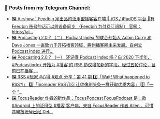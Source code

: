 ### 📰 Posts from my [Telegram Channel](https://t.me/s/aboutrss):
<!-- BLOG-POST-LIST:START -->
- [🖼 Airshow：Feedbin 家出品的泛用型播客客户端 🔸 iOS / iPadOS 平台 🔸有 Feedbin 账号的话可以跨设备同步 （Feedbin 为付费订阅制） 官网： https://ai...](https://t.me/aboutrss/1237)
- [🖼 Podcasting 2.0 ? （二） Podcast Index 的联合创始人 Adam Curry 和 Dave Jones 一直致力于开拓播客领域，筹划播客圈未来发展。自创立 Podcast Index 进行...](https://t.me/aboutrss/1236)
- [🖼 Podcasting 2.0 ? （一） 还记得 Podcast Index 吗？自 2020 下半年， #Podcastindex 开始为 #播客 的 RSS 协议增加新的字段。经过五轮讨论，目前已在播客 ...](https://t.me/aboutrss/1235)
- [🖼 RSS #玩家 #心得 #观点 分享：第 41 期 1️⃣「Wait! What happened to RSS?!」 2️⃣「inoreader RSS订阅 让你像刷头条一样获取优质内容」 3️⃣「一个 “...](https://t.me/aboutrss/1234)
- [🖼 FocusReader 作者的新作品：FocusPodcast FocusPodcast 是一款 #Android 上的泛用型 #播客 客户端，来自 FocusReader 作者 Allen 。可惜其电报账号已经 Del...](https://t.me/aboutrss/1233)
<!-- BLOG-POST-LIST:END -->

<!--
**AboutRSS/AboutRSS** is a ✨ _special_ ✨ repository because its `README.md` (this file) appears on your GitHub profile.

Here are some ideas to get you started:

- 🔭 I’m currently working on ...
- 🌱 I’m currently learning ...
- 👯 I’m looking to collaborate on ...
- 🤔 I’m looking for help with ...
- 💬 Ask me about ...
- 📫 How to reach me: ...
- 😄 Pronouns: ...
- ⚡ Fun fact: ...
-->
